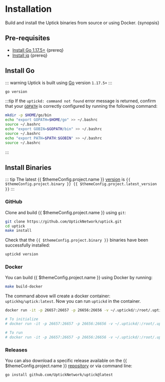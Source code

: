 <!--
order: 1
-->

# Installation

Build and install the Uptick binaries from source or using Docker. {synopsis}

## Pre-requisites

- [Install Go 1.17.5+](https://golang.org/dl/) {prereq}
- [Install jq](https://stedolan.github.io/jq/download/) {prereq}

## Install Go

::: warning
Uptick is built using [Go](https://golang.org/dl/) version `1.17.5+`
:::

```bash
go version
```

:::tip
If the `uptickd: command not found` error message is returned, confirm that your [`GOPATH`](https://golang.org/doc/gopath_code#GOPATH) is correctly configured by running the following command:

```bash
mkdir -p $HOME/go/bin
echo "export GOPATH=$HOME/go" >> ~/.bashrc
source ~/.bashrc
echo "export GOBIN=$GOPATH/bin" >> ~/.bashrc
source ~/.bashrc
echo "export PATH=$PATH:$GOBIN" >> ~/.bashrc
source ~/.bashrc
```

:::

## Install Binaries

::: tip
The latest {{ $themeConfig.project.name }} [version](https://github.com/UptickNetwork/uptick/releases) is `{{ $themeConfig.project.binary }} {{ $themeConfig.project.latest_version }}`
:::

### GitHub

Clone and build {{ $themeConfig.project.name }} using `git`:

```bash
git clone https://github.com/UptickNetwork/uptick.git
cd uptick
make install
```

Check that the `{{ $themeConfig.project.binary }}` binaries have been successfully installed:

```bash
uptickd version
```

### Docker

You can build {{ $themeConfig.project.name }} using Docker by running:

```bash
make build-docker
```

The command above will create a docker container: `uptickhq/uptick:latest`. Now you can run `uptickd` in the container.

```bash
docker run -it -p 26657:26657 -p 26656:26656 -v ~/.uptickd/:/root/.uptickd uptickhq/uptick:latest uptickd version

# To initialize
# docker run -it -p 26657:26657 -p 26656:26656 -v ~/.uptickd/:/root/.uptickd uptickhq/uptick:latest uptickd init test-chain --chain-id test_7000-2

# To run
# docker run -it -p 26657:26657 -p 26656:26656 -v ~/.uptickd/:/root/.uptickd uptickhq/uptick:latest uptickd start
```

### Releases

You can also download a specific release available on the {{ $themeConfig.project.name }} [repository](https://github.com/UptickNetwork/uptick/releases) or via command line:

```bash
go install github.com/UptickNetwork/uptick@latest
```
